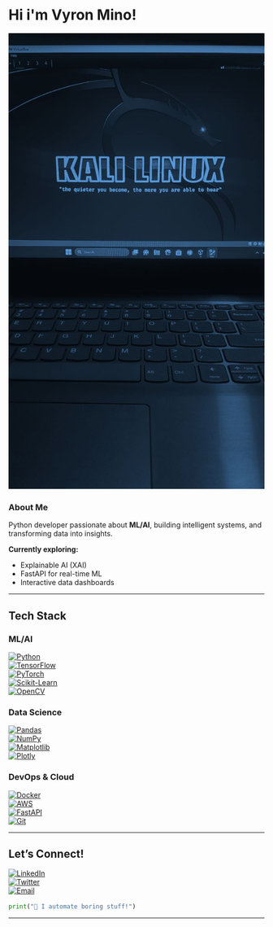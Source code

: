 #  Hi i'm Vyron Mino!
![kali](./kali.jpeg)  
### **About Me**  
Python developer passionate about **ML/AI**, building intelligent systems, and transforming data into insights.  

**Currently exploring:**  
- Explainable AI (XAI)  
- FastAPI for real-time ML  
- Interactive data dashboards  

---

## **Tech Stack**  

### **ML/AI**  
[![Python](https://img.shields.io/badge/Python-3776AB?logo=python&logoColor=white)](https://python.org)  
[![TensorFlow](https://img.shields.io/badge/TensorFlow-FF6F00?logo=tensorflow&logoColor=white)](https://tensorflow.org)  
[![PyTorch](https://img.shields.io/badge/PyTorch-EE4C2C?logo=pytorch&logoColor=white)](https://pytorch.org)  
[![Scikit-Learn](https://img.shields.io/badge/scikit--learn-F7931E?logo=scikit-learn&logoColor=white)](https://scikit-learn.org)  
[![OpenCV](https://img.shields.io/badge/OpenCV-5C3EE8?logo=opencv&logoColor=white)](https://opencv.org)  

### **Data Science**  
[![Pandas](https://img.shields.io/badge/Pandas-150458?logo=pandas&logoColor=white)](https://pandas.pydata.org)  
[![NumPy](https://img.shields.io/badge/NumPy-013243?logo=numpy&logoColor=white)](https://numpy.org)  
[![Matplotlib](https://img.shields.io/badge/Matplotlib-11557C?logo=matplotlib&logoColor=white)](https://matplotlib.org)  
[![Plotly](https://img.shields.io/badge/Plotly-3F4F75?logo=plotly&logoColor=white)](https://plotly.com)  

### **DevOps & Cloud**  
[![Docker](https://img.shields.io/badge/Docker-2496ED?logo=docker&logoColor=white)](https://docker.com)  
[![AWS](https://img.shields.io/badge/AWS-232F3E?logo=amazon-aws&logoColor=white)](https://aws.amazon.com)  
[![FastAPI](https://img.shields.io/badge/FastAPI-009688?logo=fastapi&logoColor=white)](https://fastapi.tiangolo.com)  
[![Git](https://img.shields.io/badge/Git-F05032?logo=git&logoColor=white)](https://git-scm.com)  

---

## **Let’s Connect!**  
[![LinkedIn](https://img.shields.io/badge/LinkedIn-0077B5?logo=linkedin&logoColor=white)](https://linkedin.com/in/...)  
[![Twitter](https://img.shields.io/badge/Twitter-1DA1F2?logo=twitter&logoColor=white)](https://x.com/...)  
[![Email](https://img.shields.io/badge/Email-D14836?logo=gmail&logoColor=white)](mailto:...)  

```python
print("👾 I automate boring stuff!")  
```

---


